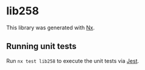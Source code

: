 # lib258

This library was generated with [Nx](https://nx.dev).

## Running unit tests

Run `nx test lib258` to execute the unit tests via [Jest](https://jestjs.io).
